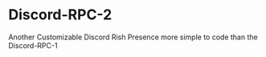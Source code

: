 # Discord-RPC-2
Another Customizable Discord Rish Presence more simple to code than the Discord-RPC-1
